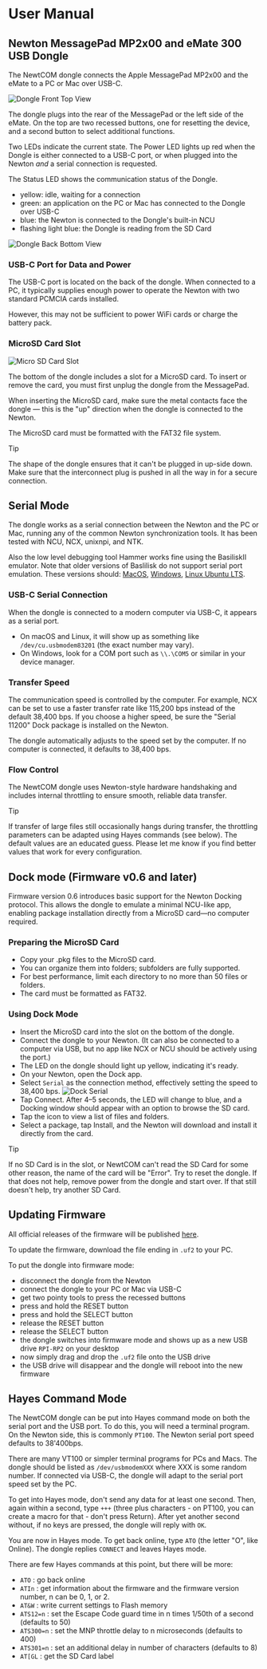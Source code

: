 
# User Manual
## Newton MessagePad MP2x00 and eMate 300 USB Dongle

The NewtCOM dongle connects the Apple MessagePad MP2x00 and the eMate to a PC
or Mac over USB-C.

![Dongle Front Top View](resources/Dongle_ser_top_anno.jpg)

The dongle plugs into the rear of the MessagePad or the left side of the eMate.
On the top are two recessed buttons, one for resetting the device, and a second
button to select additional functions.

Two LEDs indicate the current state. The Power LED lights up red when the 
Dongle is either connected to a USB-C port, or when plugged into the Newton
*and* a serial connection is requested.

The Status LED shows the communication status of the Dongle.

 - yellow: idle, waiting for a connection
 - green: an application on the PC or Mac has connected to the Dongle over USB-C
 - blue: the Newton is connected to the Dongle's built-in NCU
 - flashing light blue: the Dongle is reading from the SD Card

![Dongle Back Bottom View](resources/Dongle_USB_bot_anno.jpg)

### USB-C Port for Data and Power

The USB-C port is located on the back of the dongle. When connected to a PC, it 
typically supplies enough power to operate the Newton with two standard PCMCIA 
cards installed.

However, this may not be sufficient to power WiFi cards or charge the battery pack.

### MicroSD Card Slot

![Micro SD Card Slot](resources/MicroSD.png)

The bottom of the dongle includes a slot for a MicroSD card. To insert or 
remove the card, you must first unplug the dongle from the MessagePad.

When inserting the MicroSD card, make sure the metal contacts face the 
dongle — this is the "up" direction when the dongle is connected to the Newton.

The MicroSD card must be formatted with the FAT32 file system.

> [!TIP]
> The shape of the dongle ensures that it can't be plugged in up-side down.
> Make sure that the interconnect plug is pushed in all the way in for a secure
> connection.

## Serial Mode

The dongle works as a serial connection between the Newton and the PC or Mac,
running any of the common Newton synchronization tools. It has been tested with
NCU, NCX, unixnpi, and NTK. 

Also the low level debugging tool Hammer works fine using the BasiliskII emulator.
Note that older versions of Baslilisk do not support serial port emulation.
These versions should: 
[MacOS](http://messagepad.org/Downloads/Einstein/MacOS/BasiliskII.MacOS,E.2.zip),
[Windows](http://messagepad.org/Downloads/Einstein/MSWindows/BasiliskII.Windows.E.4.zip),
[Linux Ubuntu LTS](https://github.com/pguyot/Einstein/releases/download/v2022.4.17/Einstein_linux_x64_fltk_v2022.4.17.zip).

### USB-C Serial Connection

When the dongle is connected to a modern computer via USB-C, it appears 
as a serial port.

 - On macOS and Linux, it will show up as something like 
   `/dev/cu.usbmodem83201` (the exact number may vary).
 - On Windows, look for a COM port such as `\\.\COM5` or similar in your 
   device manager.

###  Transfer Speed

The communication speed is controlled by the computer. For example, NCX can be 
set to use a faster transfer rate like 115,200 bps instead of the default 
38,400 bps. If you choose a higher speed, be sure the "Serial 11200" Dock 
package is installed on the Newton.

The dongle automatically adjusts to the speed set by the computer. If no 
computer is connected, it defaults to 38,400 bps.

### Flow Control

The NewtCOM dongle uses Newton-style hardware handshaking and includes 
internal throttling to ensure smooth, reliable data transfer.

> [!TIP]
> If transfer of large files still occasionally hangs during transfer, the 
> throttling parameters can be adapted using Hayes commands (see below). 
> The default values are an educated guess. Please let me know if you find
> better values that work for every configuration.

## Dock mode (Firmware v0.6 and later)

Firmware version 0.6 introduces basic support for the Newton Docking protocol. 
This allows the dongle to emulate a minimal NCU-like app, enabling package 
installation directly from a MicroSD card—no computer required.

### Preparing the MicroSD Card

 - Copy your .pkg files to the MicroSD card.
 - You can organize them into folders; subfolders are fully supported.
 - For best performance, limit each directory to no more than 50 files or folders.
 - The card must be formatted as FAT32.

### Using Dock Mode

 - Insert the MicroSD card into the slot on the bottom of the dongle.
 - Connect the dongle to your Newton. (It can also be connected to a computer 
   via USB, but no app like NCX or NCU should be actively using the port.)
 - The LED on the dongle should light up yellow, indicating it's ready.
 - On your Newton, open the Dock app.
 - Select `Serial` as the connection method, effectively setting the speed to 38,400 bps.
   ![Dock Serial](resources/DockSerial.jpg)
 - Tap Connect. After 4–5 seconds, the LED will change to blue, and a Docking 
   window should appear with an option to browse the SD card.
 - Tap the icon to view a list of files and folders.
 - Select a package, tap Install, and the Newton will download and install 
   it directly from the card.

> [!TIP]
> If no SD Card is in the slot, or NewtCOM can't read the SD Card for some
> other reason, the name of the card will be "Error". Try to reset the dongle.
> If that does not help, remove power from the dongle and start over. If that
> still doesn't help, try another SD Card.

## Updating Firmware

All official releases of the firmware will be published [here](https://github.com/MatthiasWM/newt_dongle/releases).

To update the firmware, download the file ending in `.uf2` to your PC. 

To put the dongle into firmware mode:

- disconnect the dongle from the Newton
- connect the dongle to your PC or Mac via USB-C 
- get two pointy tools to press the recessed buttons
- press and hold the RESET button
- press and hold the SELECT button
- release the RESET button
- release the SELECT button
- the dongle switches into firmware mode and shows up as a new USB drive `RPI-RP2` on your desktop
- now simply drag and drop the `.uf2` file onto the USB drive
- the USB drive will disappear and the dongle will reboot into the new firmware

## Hayes Command Mode

The NewtCOM dongle can be put into Hayes command mode on both the serial port 
and the USB port. To do this, you will need a terminal program. On the Newton
side, this is commonly `PT100`. The Newton serial port speed defaults to 38'400bps. 

There are many VT100 or simpler terminal programs for PCs 
and Macs. The dongle should be listed as `/dev/usbmodemXXX` where XXX is 
some random number. If connected via USB-C, the dongle will adapt to the serial port
speed set by the PC.

To get into Hayes mode, don't send any data for at least one second. 
Then, again within a second, type `+++` (three plus characters - on PT100, you can
create a macro for that - don't press Return). After yet another second 
without, if no keys are pressed, the dongle will reply with `OK`. 

You are now in Hayes mode. To get back online, type `ATO` (the letter "O", 
like Online). The dongle replies `CONNECT` and leaves Hayes mode.

There are few Hayes commands at this point, but there will be more:

- `ATO` : go back online
- `ATIn` : get information about the firmware and the firmware version number, n can be 0, 1, or 2.
- `AT&W` : write current settings to Flash memory
- `ATS12=n` : set the Escape Code guard time in n times 1/50th of a second (defaults to 50)
- `ATS300=n` : set the MNP throttle delay to n microseconds (defaults to 400)
- `ATS301=n` : set an additional delay in number of characters (defaults to 8)
- `AT[GL` : get the SD Card label




 
 
